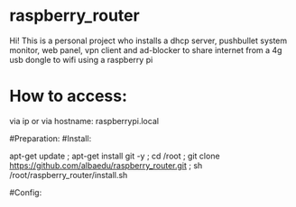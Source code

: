 # raspberry_router

Hi! This is a personal project who installs a dhcp server, pushbullet system monitor, web panel, vpn client and ad-blocker to share internet from a 4g usb dongle to wifi using a raspberry pi

# How to access:
via ip or via hostname: raspberrypi.local

#Preparation:
#Install:

apt-get update ; apt-get install git -y ; cd /root ; git clone https://github.com/albaedu/raspberry_router.git ; sh /root/raspberry_router/install.sh

#Config:
